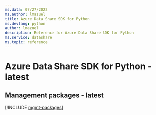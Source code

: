 ```yaml
---
ms.data: 07/27/2022
ms.author: lmazuel
title: Azure Data Share SDK for Python
ms.devlang: python
author: lmazuel
description: Reference for Azure Data Share SDK for Python
ms.service: datashare
ms.topic: reference
---
```

# Azure Data Share SDK for Python - latest

## Management packages - latest
[!INCLUDE [mgmt-packages](data-share-mgmt-index.md)]